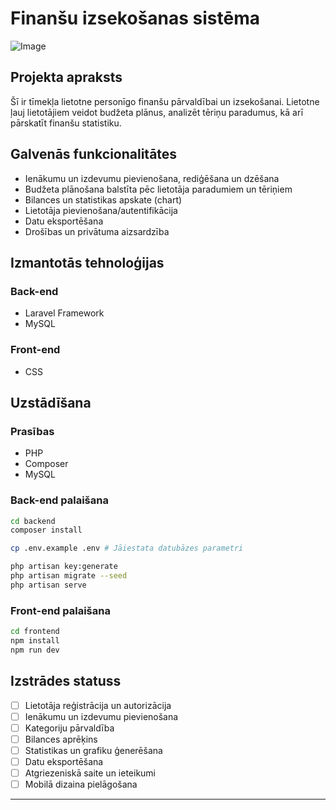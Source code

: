 # Finanšu izsekošanas sistēma

![Image](https://github.com/user-attachments/assets/baa6fd61-80a4-4597-ae7c-a9290d53ba10)

## Projekta apraksts

Šī ir tīmekļa lietotne personīgo finanšu pārvaldībai un izsekošanai. Lietotne ļauj lietotājiem veidot budžeta plānus, analizēt tēriņu paradumus, kā arī pārskatīt finanšu statistiku.

## Galvenās funkcionalitātes

- Ienākumu un izdevumu pievienošana, rediģēšana un dzēšana
- Budžeta plānošana balstīta pēc lietotāja paradumiem un tēriņiem
- Bilances un statistikas apskate (chart)
- Lietotāja pievienošana/autentifikācija
- Datu eksportēšana
- Drošības un privātuma aizsardzība

## Izmantotās tehnoloģijas

### Back-end

- Laravel Framework
- MySQL

### Front-end

- CSS

## Uzstādīšana

### Prasības
- PHP
- Composer
- MySQL

### Back-end palaišana

```bash
cd backend
composer install

cp .env.example .env # Jāiestata datubāzes parametri

php artisan key:generate
php artisan migrate --seed
php artisan serve
```

### Front-end palaišana

```bash
cd frontend
npm install
npm run dev
```

## Izstrādes statuss

- [ ] Lietotāja reģistrācija un autorizācija
- [ ] Ienākumu un izdevumu pievienošana
- [ ] Kategoriju pārvaldība
- [ ] Bilances aprēķins
- [ ] Statistikas un grafiku ģenerēšana
- [ ] Datu eksportēšana
- [ ] Atgriezeniskā saite un ieteikumi
- [ ] Mobilā dizaina pielāgošana

---